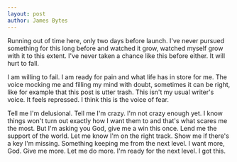 ```yaml
---
layout: post
author: James Bytes
---
```

Running out of time here, only two days before launch.
I've never pursued something for this long before and watched it
grow, watched myself grow with it to this extent. I've never taken a
chance like this before either. It will hurt to fall.

I am willing to fail. I am ready for pain and what life has in
store for me. The voice mocking me and filling my mind with doubt, sometimes it can be right, like for example that this post is utter trash. This isn't my usual writer's voice.
It feels repressed. I think this is the voice of fear.

Tell me I'm delusional. Tell me I'm crazy. I'm not crazy enough yet.
I know things won't turn out exactly how I want them to and that's what
scares me the most. But I'm asking you God, give me a win this once.
Lend me the support of the world. Let me know I'm on the right track.
Show me if there's a key I'm missing. Something keeping me from the next level.
I want more, God. Give me more. Let me do more.
I'm ready for the next level. I got this.
